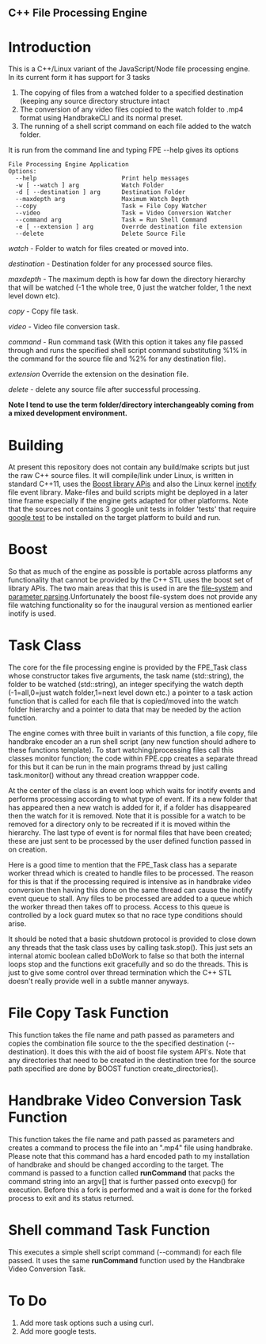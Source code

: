 ## C++ File Processing Engine ##

# Introduction #

This is a C++/Linux variant of the JavaScript/Node file processing engine. In its current form it has support for 3 tasks 

1. The copying of files from a watched folder to a specified destination (keeping any source directory structure intact
1. The conversion of any video files copied to the watch folder to .mp4 format using HandbrakeCLI and its normal preset. 
1. The running of a shell script command on each file added to the watch folder.

It is run from the command line and typing FPE --help gives its options

    File Processing Engine Application
    Options:
      --help 					 	Print help messages
      -w [ --watch ] arg 			Watch Folder
      -d [ --destination ] arg	 	Destination Folder
      --maxdepth arg  				Maximum Watch Depth
      --copy  						Task = File Copy Watcher
      --video 						Task = Video Conversion Watcher
      --command arg   				Task = Run Shell Command
      -e [ --extension ] arg  		Overrde destination file extension
      --delete						Delete Source File
 
*watch* - Folder to watch for files created or moved into.

*destination* - Destination folder for any processed source files.

*maxdepth* - The maximum depth is how far down  the directory hierarchy that will be watched (-1 the whole tree, 0 just the watcher folder, 1 the next level down etc).

*copy* - Copy file task.

*video* - Video file conversion task.

*command* - Run command task (With this option it takes any file passed through and runs the specified shell script command substituting %1% in the command for the source file and %2% for any destination file).

*extension* Override the extension on the desination file.

*delete* - delete any source file after successful processing.

**Note I tend to use the term folder/directory interchangeably coming from a mixed development environment.**

# Building #

At present this repository does not contain any build/make scripts but just the raw C++ source files. It will compile/link under Linux, is written in standard C++11, uses the [Boost library APis](http://www.boost.org/) and also the Linux kernel [inotify](https://en.wikipedia.org/wiki/Inotify) file event library. Make-files and build scripts might be deployed in a later time frame especially if the engine gets adapted for other platforms. Note that the sources not contains 3 google unit tests in folder 'tests' that require [google test](https://github.com/google/googletest) to be installed on the target platform to build and run.

# Boost #

So that as much of the engine as possible is portable across platforms any functionality that cannot be provided by the C++ STL uses the boost set of library APis. The two main areas that this is used in are the [file-system](http://www.boost.org/doc/libs/1_62_0/libs/filesystem/doc/index.htm) and [parameter parsing](http://www.boost.org/doc/libs/1_62_0/libs/parameter/doc/html/index.html).Unfortunately the boost file-system does not provide any file watching functionality so for the inaugural version as mentioned earlier  inotify is used.

# Task Class #

The core for the file processing engine is provided by the FPE_Task class whose constructor takes five arguments, the task name (std::string), the folder to be watched (std::string), an integer specifying the watch depth (-1=all,0=just watch folder,1=next level down etc.) a pointer to a task action function that is called for each file that is copied/moved into the watch folder hierarchy and a pointer to data that may be needed by the action function.

The engine comes with three built in variants of this function, a file copy, file handbrake encoder an a run shell script (any new function should adhere to these functions template). To start watching/processing files call this classes monitor function; the code within FPE.cpp creates a separate thread for this but it can be run in the main programs thread by just calling task.monitor() without any thread creation wrappper code.

At the center of the class is an event loop which waits for inotify events and performs processing according to what type of event. If its a new folder that has appeared then a new watch is added for it, if a folder has disappeared then the watch for it is removed. Note that it is possible for a watch to be removed for a directory only to be recreated if it is moved within the hierarchy. The last type of event is for normal files that have been created; these are just sent to be processed by the user defined function passed in on creation.

Here is a good time to mention that the FPE_Task class has a separate worker thread which is created to handle files to be processed. The reason for this is that if the processing required is intensive as in handbrake video conversion then having this done on the same thread can cause the inotify event queue to stall. Any files to be processed are added to a queue which the worker thread then takes off to process. Access to this queue is controlled by a lock guard mutex so that no race type conditions should arise.

It should be noted that a basic shutdown protocol is provided to close down any threads that the task class uses by calling task.stop(). This just sets an internal atomic boolean called bDoWork to false so that both the internal loops stop and the functions exit gracefully and so do the threads. This is just to give some control over thread termination which the C++ STL doesn't really provide well in a subtle manner anyways.

# File Copy Task Function #

This function takes the file name and path passed as parameters and copies the combination file source  to  the the specified destination (--destination). It does this with the aid of boost file system API's. Note that any directories that need to be created in the destination tree for the source path specified are done by BOOST function create_directories().

# Handbrake Video Conversion Task Function #

This function takes the file name and path passed as parameters and creates a command to process the file into an ".mp4" file using handbrake. Please note that this command has a hard encoded path to my installation of handbrake and should be changed according to the target. The command is passed to a function called **runCommand** that packs the command string into an argv[] that is further passed onto execvp() for execution. Before this a fork is performed and a wait is done for the forked process to exit and its status returned.

# Shell command Task Function #

This executes a simple shell script command (--command) for each file passed. It uses the same **runCommand** function used by the Handbrake Video Conversion Task.

# To Do #

1. Add more task options such a using curl.
2. Add more google tests.



